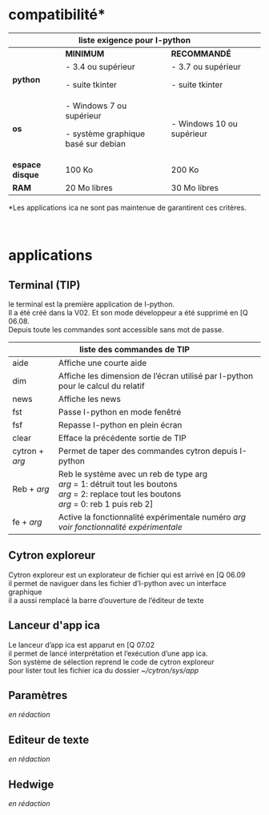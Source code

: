 # compatibilité*
<table>
    <thead>
        <tr>
            <th colspan="3">liste exigence pour I-python</th>
        </tr>
    </thead>
    <tbody>
        <tr>
            <td> </td>
            <td><b>MINIMUM</td>
            <td><b>RECOMMANDÉ</td>
        </tr>
        <tr>
            <td><b>python</td>
            <td>- 3.4 ou supérieur<p>- suite tkinter</td>
            <td>- 3.7 ou supérieur<p>- suite tkinter</td>
        </tr>
        <tr>
            <td><b>os</td>
            <td>- Windows 7 ou supérieur <p> - système graphique basé sur debian</td>
            <td>- Windows 10 ou supérieur</td>
        </tr>
        <tr>
            <td><b>espace disque</td>
            <td>100 Ko</td>
            <td>200 Ko</td>
        </tr>
        <tr>
            <td><b>RAM</td>
            <td>20 Mo libres</td>
            <td>30 Mo libres</td>
        </tr>
</table>

<p>
    *Les applications ica ne sont pas maintenue de garantirent ces critères.
</p><br>

# applications
## Terminal (TIP)

le terminal est la première application de I-python.<br>
Il a été créé dans la V02. Et son mode développeur a été supprimé en [Q 06.08.<br>
Depuis toute les commandes sont accessible sans mot de passe.<br>

<table>
    <thead>
        <tr>
            <th colspan="2">liste des commandes de TIP</th>
        </tr>
    </thead>
    <tbody>
        <tr>
            <td>aide</td>
            <td>Affiche une courte aide</td>
        </tr>
        <tr>
            <td>dim</td>
            <td>Affiche les dimension de l’écran utilisé par I-python pour le calcul du relatif</td>
        </tr>
        <tr>
            <td>news</td>
            <td>Affiche les news</td>
        </tr>
        <tr>
            <td>fst</td>
            <td>Passe I-python en mode fenêtré</td>
        </tr>
        <tr>
            <td>fsf</td>
            <td>Repasse I-python en plein écran</td>
        </tr>
        <tr>
            <td>clear</td>
            <td>Efface la précédente sortie de TIP</td>
        </tr>
        <tr>
            <td>cytron + <i>arg</i></td>
            <td>Permet de taper des commandes cytron depuis I-python</td>
        </tr>
        <tr>
            <td>Reb + <i>arg</i></td>
            <td>
                Reb le système avec un reb de type arg<br>
                <i>arg</i> = 1: détruit tout les boutons<br>
                <i>arg</i> = 2: replace tout les boutons<br>
                <i>arg</i> = 0: reb 1 puis reb 2]
            </td>
        </tr>
        <tr>
            <td>fe + <i>arg</i></td>
            <td>
                Active la fonctionnalité expérimentale numéro <i>arg</i><br>
                <i>voir fonctionnalité expérimentale</i>
            </td>
        </tr>
</table>

## Cytron exploreur

Cytron exploreur est un explorateur de fichier qui est arrivé en [Q 06.09<br>
il permet de naviguer dans les fichier d’I-python avec un interface graphique<br>
il a aussi remplacé la barre d’ouverture de l’éditeur de texte<br>

## Lanceur d'app ica

Le lanceur d’app ica est apparut en [Q 07.02<br>
il permet de lancé interprétation et l’exécution d’une app ica.<br>
Son système de sélection reprend le code de cytron exploreur<br>
pour lister tout les fichier ica du dossier <i> ~/cytron/sys/app </i>

## Paramètres

<i> en rédaction </i>

## Editeur de texte

<i> en rédaction </i>

## Hedwige

<i> en rédaction </i>